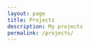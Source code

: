 ```yaml
---
layout: page
title: Projects
description: My projects
permalink: /projects/
---
```


<!-- I love to build software, experiment with data, and implement machine
learning systems. Check-out some of my works!

<ul>
  {% for post in site.categories.projects %}
    <li>
        <span>{{ post.date | date_to_string }}</span> » <a href="{{ post.url }}" title="{{ post.title }}">{{ post.title }}</a>
        <meta name="description" content="{{ post.summary | escape }}">
        <meta name="keywords" content="{{ post.tags | join: ', ' | escape }}"/>
    </li>
  {% endfor %}
</ul> -->